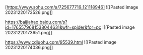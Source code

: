 [https://www.sohu.com/a/725677716_121118946]
![[Pasted image 20231220173526.png]]

https://baijiahao.baidu.com/s?id=1765579681538044631&wfr=spider&for=pc
![[Pasted image 20231220173651.png]]

https://www.cdluohu.com/95539.html
![[Pasted image 20231220174036.png]]